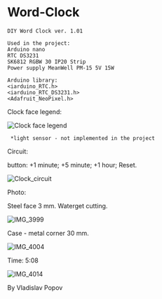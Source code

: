 # Word-Clock

    DIY Word Clock ver. 1.01
    
    Used in the project:
    Arduino nano
    RTC DS3231
    SK6812 RGBW 30 IP20 Strip
    Power supply MeanWell PM-15 5V 15W 
    
    Arduino library:
    <iarduino_RTC.h>
    <iarduino_RTC_DS3231.h>
    <Adafruit_NeoPixel.h>

Clock face legend:

![Clock face legend](https://user-images.githubusercontent.com/57004611/136710671-b5d0b22a-1689-4ee5-b3a9-e43075b941ad.png)

     *light sensor - not implemented in the project

Circuit:

button: +1 minute; +5 minute; +1 hour; Reset.

![Clock_circuit](https://user-images.githubusercontent.com/57004611/136710983-a4d87a30-0669-4c38-ae9d-c70aeec7af28.png)

Photo:

Steel face 3 mm. Waterget cutting.

![IMG_3999](https://user-images.githubusercontent.com/57004611/136710193-847cdba0-7186-4b7f-a455-b7688d1bcac7.jpeg)

Case - metal corner 30 mm.

![IMG_4004](https://user-images.githubusercontent.com/57004611/136710241-38d9e386-dc05-4fae-b639-5d14ceb0c4eb.jpeg)

Time: 5:08

![IMG_4014](https://user-images.githubusercontent.com/57004611/136710839-40a32af2-10ab-4891-a837-c4c69a9cac31.jpeg)

By Vladislav Popov
